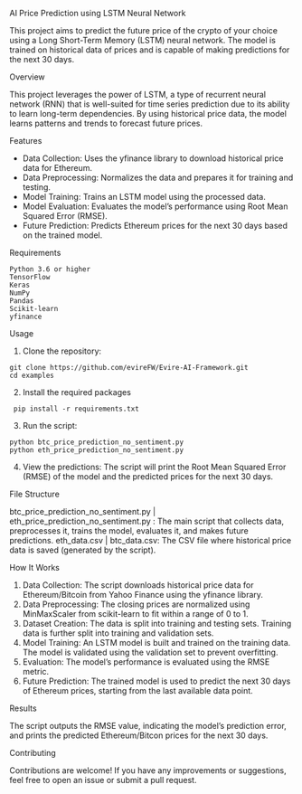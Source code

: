 AI Price Prediction using LSTM Neural Network

This project aims to predict the future price of the crypto of your choice using a Long Short-Term Memory (LSTM) neural network. The model is trained on historical data of prices and is capable of making predictions for the next 30 days.

Overview

This project leverages the power of LSTM, a type of recurrent neural network (RNN) that is well-suited for time series prediction due to its ability to learn long-term dependencies. By using historical price data, the model learns patterns and trends to forecast future prices.

Features

- Data Collection: Uses the yfinance library to download historical price data for Ethereum.
- Data Preprocessing: Normalizes the data and prepares it for training and testing.
- Model Training: Trains an LSTM model using the processed data.
- Model Evaluation: Evaluates the model’s performance using Root Mean Squared Error (RMSE).
- Future Prediction: Predicts Ethereum prices for the next 30 days based on the trained model.

Requirements

	Python 3.6 or higher
	TensorFlow
	Keras
	NumPy
	Pandas
	Scikit-learn
	yfinance

Usage

  1.	Clone the repository:

    git clone https://github.com/evireFW/Evire-AI-Framework.git 
    cd examples
    
  2.	Install the required packages
     
     pip install -r requirements.txt

  3. Run the script:
     
    python btc_price_prediction_no_sentiment.py
    python eth_price_prediction_no_sentiment.py

  4.	View the predictions: The script will print the Root Mean Squared Error (RMSE) of the model and the predicted prices for the next 30 days.

File Structure

  btc_price_prediction_no_sentiment.py | eth_price_prediction_no_sentiment.py : The main script that collects data, preprocesses it, trains the model, evaluates it, and makes future predictions.
  eth_data.csv | btc_data.csv: The CSV file where historical price data is saved (generated by the script).

How It Works

 1. Data Collection: The script downloads historical price data for Ethereum/Bitcoin from Yahoo Finance using the yfinance library.
 2. Data Preprocessing: The closing prices are normalized using MinMaxScaler from scikit-learn to fit within a range of 0 to 1.
 3. Dataset Creation: The data is split into training and testing sets. Training data is further split into training and validation sets.
 4. Model Training: An LSTM model is built and trained on the training data. The model is validated using the validation set to prevent overfitting.
 5. Evaluation: The model’s performance is evaluated using the RMSE metric.
 6. Future Prediction: The trained model is used to predict the next 30 days of Ethereum prices, starting from the last available data point.

Results

The script outputs the RMSE value, indicating the model’s prediction error, and prints the predicted Ethereum/Bitcon prices for the next 30 days.

Contributing

Contributions are welcome! If you have any improvements or suggestions, feel free to open an issue or submit a pull request.
